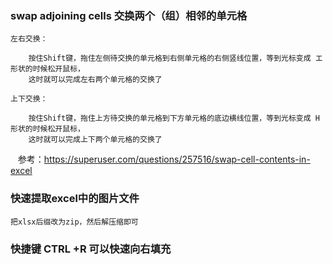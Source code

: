 ### swap adjoining cells 交换两个（组）相邻的单元格

    左右交换：
    
        按住Shift键，拖住左侧待交换的单元格到右侧单元格的右侧竖线位置，等到光标变成 エ 形状的时候松开鼠标，
        这时就可以完成左右两个单元格的交换了

    上下交换：
    
        按住Shift键，拖住上方待交换的单元格到下方单元格的底边横线位置，等到光标变成 H 形状的时候松开鼠标，
        这时就可以完成上下两个单元格的交换了
        
        
    参考：https://superuser.com/questions/257516/swap-cell-contents-in-excel


### 快速提取excel中的图片文件

    把xlsx后缀改为zip，然后解压缩即可
    

### 快捷键 CTRL +R 可以快速向右填充



### 





